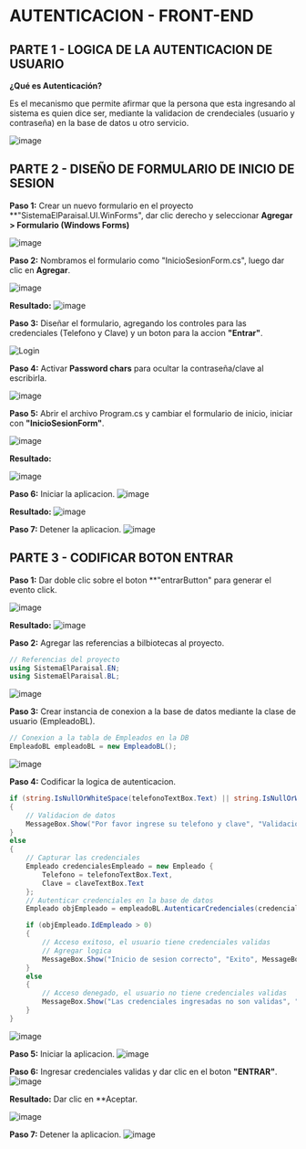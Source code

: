 # AUTENTICACION - FRONT-END

## PARTE 1 - LOGICA DE LA AUTENTICACION DE USUARIO
**¿Qué es Autenticación?**

Es el mecanismo que permite afirmar que la persona que esta ingresando al sistema es quien dice ser, mediante la validacion de crendeciales (usuario y contraseña) en la base de datos u otro servicio.

![image](https://github.com/user-attachments/assets/64a3dfc7-7ff4-461e-9ed1-b8eb7a39603b)

## PARTE 2 - DISEÑO DE FORMULARIO DE INICIO DE SESION 
**Paso 1:** Crear un nuevo formulario en el proyecto **"SistemaElParaisal.UI.WinForms", dar clic derecho y seleccionar **Agregar > Formulario (Windows Forms)**

![image](https://github.com/user-attachments/assets/31f7e489-a056-47ac-adef-91ed7396e2dc)

**Paso 2:** Nombramos el formulario como "InicioSesionForm.cs", luego dar clic en **Agregar**. 

![image](https://github.com/user-attachments/assets/4bc5dd5c-247e-4138-9de3-fe0ecd9bf288)

**Resultado:**
![image](https://github.com/user-attachments/assets/0942c624-3b22-42ff-8fed-979be59e0d5a)

**Paso 3:** Diseñar el formulario, agregando los controles para las credenciales (Telefono y Clave) y un boton para la accion **"Entrar"**.

![Login](https://github.com/user-attachments/assets/7045dc06-04ef-4e79-80d4-7409b2183cf1)

**Paso 4:** Activar **Password chars** para ocultar la contraseña/clave al escribirla. 

![image](https://github.com/user-attachments/assets/f1b7f6b8-adfc-4061-b9b6-b1efe64220a7)

**Paso 5:** Abrir el archivo Program.cs y cambiar el formulario de inicio, iniciar con **"InicioSesionForm"**.

![image](https://github.com/user-attachments/assets/a13e80f1-98a6-471b-98bf-fe94a91369f2)

**Resultado:**

![image](https://github.com/user-attachments/assets/b3b694b0-475a-4f06-803d-1cf84b1d88e8)

**Paso 6:** Iniciar la aplicacion.
![image](https://github.com/user-attachments/assets/c44bad4d-30e8-452e-bc00-594b96ab4a43)

**Resultado:**
![image](https://github.com/user-attachments/assets/fcb33fa9-5974-43ce-959c-ca62ae06000a)

**Paso 7:** Detener la aplicacion.
![image](https://github.com/user-attachments/assets/56e319f1-4420-4a3d-9c4f-e72252c891c3)

## PARTE 3 - CODIFICAR BOTON ENTRAR
**Paso 1:** Dar doble clic sobre el boton **"entrarButton" para generar el evento click.

![image](https://github.com/user-attachments/assets/3a80ea9f-6064-4f58-8d21-35045c744980)

**Resultado:**
![image](https://github.com/user-attachments/assets/e2a71c9f-6e3c-4d83-b08a-3cddcbd7d4a5)

**Paso 2:** Agregar las referencias a bilbiotecas al proyecto. 
```csharp
// Referencias del proyecto
using SistemaElParaisal.EN;
using SistemaElParaisal.BL;
```
![image](https://github.com/user-attachments/assets/15672b50-2561-48af-a0dd-112e5bbb5c1a)

**Paso 3:** Crear instancia de conexion a la base de datos mediante la clase de usuario (EmpleadoBL).
```csharp
// Conexion a la tabla de Empleados en la DB
EmpleadoBL empleadoBL = new EmpleadoBL();
```
![image](https://github.com/user-attachments/assets/875b9a34-ba7a-4c38-9561-b2de201a3e82)

**Paso 4:** Codificar la logica de autenticacion. 
```csharp
if (string.IsNullOrWhiteSpace(telefonoTextBox.Text) || string.IsNullOrWhiteSpace(claveTextBox.Text))
{
    // Validacion de datos
    MessageBox.Show("Por favor ingrese su telefono y clave", "Validacion", MessageBoxButtons.OK, MessageBoxIcon.Exclamation);
}
else
{
    // Capturar las credenciales 
    Empleado credencialesEmpleado = new Empleado { 
        Telefono = telefonoTextBox.Text, 
        Clave = claveTextBox.Text                    
    };
    // Autenticar credenciales en la base de datos
    Empleado objEmpleado = empleadoBL.AutenticarCredenciales(credencialesEmpleado);

    if (objEmpleado.IdEmpleado > 0)
    {
        // Acceso exitoso, el usuario tiene credenciales validas
        // Agregar logica
        MessageBox.Show("Inicio de sesion correcto", "Exito", MessageBoxButtons.OK, MessageBoxIcon.Information);
    }
    else
    {
        // Acceso denegado, el usuario no tiene credenciales validas
        MessageBox.Show("Las credenciales ingresadas no son validas", "Error", MessageBoxButtons.OK, MessageBoxIcon.Error);
    }
}
```

![image](https://github.com/user-attachments/assets/c03f819e-52e8-411f-8837-f96d8bc479d3)


**Paso 5:** Iniciar la aplicacion.
![image](https://github.com/user-attachments/assets/c44bad4d-30e8-452e-bc00-594b96ab4a43)

**Paso 6:** Ingresar credenciales validas y dar clic en el boton **"ENTRAR"**.
![image](https://github.com/user-attachments/assets/667d7bd5-229a-4e37-b89c-0e145e493f50)

**Resultado:** Dar clic en **Aceptar.

![image](https://github.com/user-attachments/assets/b454d43c-2b2e-4aed-8092-0ac7949c77a3)


**Paso 7:** Detener la aplicacion.
![image](https://github.com/user-attachments/assets/56e319f1-4420-4a3d-9c4f-e72252c891c3)
